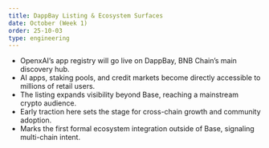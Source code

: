 ```yaml
---
title: DappBay Listing & Ecosystem Surfaces
date: October (Week 1)
order: 25-10-03
type: engineering
---
```


- OpenxAI’s app registry will go live on DappBay, BNB Chain’s main discovery hub.
- AI apps, staking pools, and credit markets become directly accessible to millions of retail users.
- The listing expands visibility beyond Base, reaching a mainstream crypto audience.
- Early traction here sets the stage for cross-chain growth and community adoption.
- Marks the first formal ecosystem integration outside of Base, signaling multi-chain intent.

